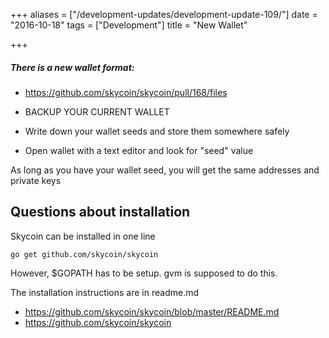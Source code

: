 +++
aliases = ["/development-updates/development-update-109/"]
date = "2016-10-18"
tags = ["Development"]
title = "New Wallet"

+++
##### There is a new wallet format:
- https://github.com/skycoin/skycoin/pull/168/files


- BACKUP YOUR CURRENT WALLET
- Write down your wallet seeds and store them somewhere safely
- Open wallet with a text editor and look for "seed" value

As long as you have your wallet seed, you will get the same addresses and private keys

## Questions about installation

Skycoin can be installed in one line
```
go get github.com/skycoin/skycoin
```
However, $GOPATH has to be setup. gvm is supposed to do this.

The installation instructions are in readme.md
- https://github.com/skycoin/skycoin/blob/master/README.md
- https://github.com/skycoin/skycoin